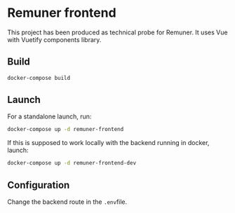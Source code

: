 # Remuner frontend

This project has been produced as technical probe for Remuner. It uses Vue with Vuetify components library.

## Build
```bash
docker-compose build
```

## Launch
For a standalone launch, run:
```bash
docker-compose up -d remuner-frontend
```
If this is supposed to work locally with the backend running in docker, launch:
```bash
docker-compose up -d remuner-frontend-dev
```

## Configuration
Change the backend route in the `.env`file.
